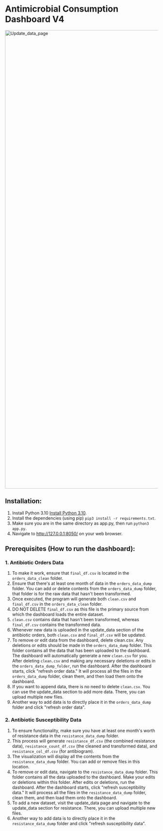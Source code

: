 # Antimicrobial Consumption Dashboard V4

<img width="1510" alt="Update_data_page" src="https://github.com/farrosmufid/Antimicrobial-Consumption-Dashboard-V4/assets/31735132/ee048f4f-b753-4e41-813c-f476eb62bdcf">

## Installation:
1. Install Python 3.10 [Install Python 3.10](https://www.python.org/downloads/release/python-3100/).
2. Install the dependencies (using pip) `pip3 install -r requirements.txt`.
3. Make sure you are in the same directory as app.py, then run `python3 app.py`.
4. Navigate to http://127.0.0.1:8050/ on your web browser.

## Prerequisites (How to run the dashboard):


### 1. Antibiotic Orders Data

1. To make it work, ensure that `final_df.csv` is located in the `orders_data_clean` folder.
2. Ensure that there's at least one month of data in the `orders_data_dump` folder. You can add or delete contents from the `orders_data_dump` folder, that folder is for the raw data that hasn't been transformed.
3. Once executed, the program will generate both `clean.csv` and `final_df.csv` in the `orders_data_clean` folder.
4. DO NOT DELETE `final_df.csv` as this file is the primary source from which the dashboard loads the entire dataset.
5. `clean.csv` contains data that hasn't been transformed, whereas `final_df.csv` contains the transformed data.
6. Whenever new data is uploaded in the update_data section of the antibiotic orders, both `clean.csv` and `final_df.csv` will be updated.
7. To remove or edit data from the dashboard, delete clean.csv. Any deletions or edits should be made in the `orders_data_dump` folder. This folder contains all the data that has been uploaded to the dashboard. The dashboard will automatically generate a new `clean.csv` for you. After deleting `clean.csv` and making any necessary deletions or edits in the `orders_data_dump_folder`, run the dashboard. After the dashboard starts, click "refresh order data." It will process all the files in the `orders_data_dump` folder, clean them, and then load them onto the dashboard.
9. If you want to append data, there is no need to delete `clean.csv`. You can use the update_data section to add more data. There, you can upload multiple new files.
10. Another way to add data is to directly place it in the `orders_data_dump` folder and click "refresh order data".

### 2. Antibiotic Susceptibility Data

1. To ensure functionality, make sure you have at least one month's worth of resistance data in the `resistance_data_dump` folder.
2. This process will generate `resistance_df.csv` (the combined resistance data), `resistance_count_df.csv` (the cleaned and transformed data), and `resistance_col_df.csv` (for antibiogram).
3. The visualization will display all the contents from the `resistance_data_dump` folder. You can add or remove files in this location.
4. To remove or edit data, navigate to the `resistance_data_dump` folder. This folder contains all the data uploaded to the dashboard. Make your edits or deletions within this folder. After edits or deletions, run the dashboard. After the dashboard starts, click "refresh susceptibility data." It will process all the files in the `resistance_data_dump` folder, clean them, and then load them onto the dashboard.
6. To add a new dataset, visit the update_data page and navigate to the update_data section for resistance. There, you can upload multiple new files.
7. Another way to add data is to directly place it in the `resistance_data_dump` folder and click "refresh susceptibility data".
